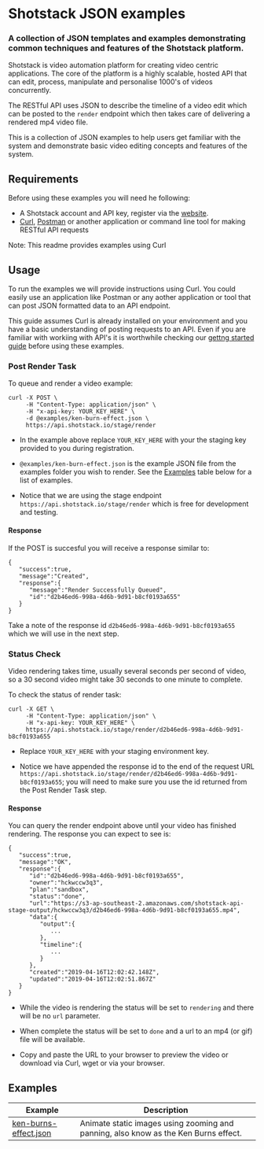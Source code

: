 # Shotstack JSON examples

### A collection of JSON templates and examples demonstrating common techniques and features of the Shotstack platform.

Shotstack is video automation platform for creating video centric applications. The core of the platform is a highly 
scalable, hosted API that can edit, process, manipulate and personalise 1000's of videos concurrently.

The RESTful API uses JSON to describe the timeline of a video edit which can be posted to the `render` endpoint which then takes care of delivering a rendered mp4 video file.

This is a collection of JSON examples to help users get familiar with the system and demonstrate basic video editing concepts and features of the system.

## Requirements

Before using these examples you will need he following:

- A Shotstack account and API key, register via the [website](https://shotstack.io).
- [Curl](https://curl.haxx.se/), [Postman](https://www.getpostman.com/) or another application or command line tool for making RESTful API requests

Note: This readme provides examples using Curl

## Usage

To run the examples we will provide instructions using Curl. You could easily use an application like Postman or any aother application or tool that can post JSON formatted data to an API endpoint.

This guide assumes Curl is already installed on your environment and you have a basic understanding of posting requests to an API. Even if you are familiar with workiing with API's it is worthwhile checking our [gettng started guide](https://shotstack.gitbook.io/docs/guides/getting-started) before using these examples.

### Post Render Task

To queue and render a video example:

```
curl -X POST \
     -H "Content-Type: application/json" \
     -H "x-api-key: YOUR_KEY_HERE" \
     -d @examples/ken-burn-effect.json \
     https://api.shotstack.io/stage/render
```

- In the example above replace `YOUR_KEY_HERE` with your the staging key provided to you during registration.

- `@examples/ken-burn-effect.json` is the example JSON file from the examples folder you wish to render. See the [Examples](#Examples) table below for a list of examples.

- Notice that we are using the stage endpoint `https://api.shotstack.io/stage/render` which is free for development and testing.


#### Response

If the POST is succesful you will receive a response similar to:

```
{
   "success":true,
   "message":"Created",
   "response":{
      "message":"Render Successfully Queued",
      "id":"d2b46ed6-998a-4d6b-9d91-b8cf0193a655"
   }
}
```

Take a note of the response id `d2b46ed6-998a-4d6b-9d91-b8cf0193a655` which we will use in the next step.

### Status Check

Video rendering takes time, usually several seconds per second of video, so a 30 second video might take 30 seconds to one minute to complete.

To check the status of  render task:

```
curl -X GET \
     -H "Content-Type: application/json" \
     -H "x-api-key: YOUR_KEY_HERE" \
     https://api.shotstack.io/stage/render/d2b46ed6-998a-4d6b-9d91-b8cf0193a655
```

- Replace `YOUR_KEY_HERE` with your staging environment key.

- Notice we have appended the response id to the end of the request URL `https://api.shotstack.io/stage/render/d2b46ed6-998a-4d6b-9d91-b8cf0193a655`; you will need to make sure you use the id returned from the Post Render Task step.

#### Response

You can query the render endpoint above until your video has finished rendering. The response you can expect to see is:

```
{
   "success":true,
   "message":"OK",
   "response":{
      "id":"d2b46ed6-998a-4d6b-9d91-b8cf0193a655",
      "owner":"hckwccw3q3",
      "plan":"sandbox",
      "status":"done",
      "url":"https://s3-ap-southeast-2.amazonaws.com/shotstack-api-stage-output/hckwccw3q3/d2b46ed6-998a-4d6b-9d91-b8cf0193a655.mp4",
      "data":{
         "output":{
            ...
         },
         "timeline":{
            ...
         }
      },
      "created":"2019-04-16T12:02:42.148Z",
      "updated":"2019-04-16T12:02:51.867Z"
   }
}
```

- While the video is rendering the status will be set to `rendering` and there will be no `url` parameter.

- When complete the status will be set to `done` and a url to an mp4 (or gif) file will be available.

- Copy and paste the URL to your browser to preview the video or download via Curl, wget or via your browser.

## Examples

| Example                | Description |
| ---------------------- | ------------- |
| [ken-burns-effect.json](./examples/ken-burns-effect.json) | Animate static images using zooming and panning, also know as the Ken Burns effect. |